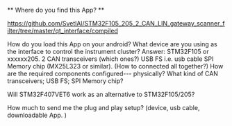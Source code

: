 ** Where do you find this App? **


https://github.com/SvetlAl/STM32F105_205_2_CAN_LIN_gateway_scanner_filter/tree/master/qt_interface/compiled

How do you load this App on your android?
What device are you using as the interface to control the instrument cluster? 
Answer: 
STM32F105 or xxxxxx205.
2 CAN transceivers (which ones?)
USB FS  i.e. usb cable
 SPI Memory chip (MX25L323 or similar). (How to connected all together?)
How are the required components configured--- physically?
What kind of CAN transceivers; USB FS; SPI Memory chip?

Will STM32F407VET6 work as an alternative to STM32F105/205?


How much to send me the plug and play setup? (device, usb cable, downloadable App. )
